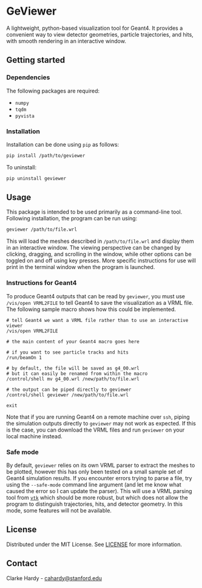 # GeViewer
A lightweight, python-based visualization tool for Geant4. It provides a convenient way to view detector geometries, particle trajectories, and hits, with smooth rendering in an interactive window.

## Getting started
### Dependencies
The following packages are required:
* `numpy`
* `tqdm`
* `pyvista`

### Installation
Installation can be done using `pip` as follows:
```bash
pip install /path/to/geviewer
```
To uninstall:
```bash
pip uninstall geviewer
```

## Usage
This package is intended to be used primarily as a command-line tool. Following installation, the program can be run using:
```bash
geviewer /path/to/file.wrl
```
This will load the meshes described in `/path/to/file.wrl` and display them in an interactive window. The viewing perspective can be changed by clicking, dragging, and scrolling in the window, while other options can be toggled on and off using key presses. More specific instructions for use will print in the terminal window when the program is launched.

###  Instructions for Geant4
To produce Geant4 outputs that can be read by `geviewer`, you must use `/vis/open VRML2FILE` to tell Geant4 to save the visualization as a VRML file. The following sample macro shows how this could be implemented.
```
# tell Geant4 we want a VRML file rather than to use an interactive viewer
/vis/open VRML2FILE

# the main content of your Geant4 macro goes here

# if you want to see particle tracks and hits
/run/beamOn 1

# by default, the file will be saved as g4_00.wrl
# but it can easily be renamed from within the macro
/control/shell mv g4_00.wrl /new/path/to/file.wrl

# the output can be piped directly to geviewer
/control/shell geviewer /new/path/to/file.wrl

exit
```
Note that if you are running Geant4 on a remote machine over `ssh`, piping the simulation outputs directly to `geviewer` may not work as expected. If this is the case, you can download the VRML files and run `geviewer` on your local machine instead.


### Safe mode
By default, `geviewer` relies on its own VRML parser to extract the meshes to be plotted, however this has only been tested on a small sample set of Geant4 simulation results. If you encounter errors trying to parse a file, try using the `--safe-mode` command line argument (and let me know what caused the error so I can update the parser). This will use a VRML parsing tool from [`vtk`](https://vtk.org) which should be more robust, but which does not allow the program to distinguish trajectories, hits, and detector geometry. In this mode, some features will not be available.

## License
Distributed under the MIT License. See [LICENSE](LICENSE) for more information.

## Contact
Clarke Hardy - [cahardy@stanford.edu](mailto:cahardy@stanford.edu)
